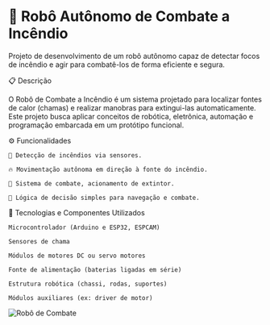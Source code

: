# 🤖 Robô Autônomo de Combate a Incêndio

Projeto de desenvolvimento de um robô autônomo capaz de detectar focos de incêndio e agir para combatê-los de forma eficiente e segura.

📋 Descrição

O Robô de Combate a Incêndio é um sistema projetado para localizar fontes de calor (chamas) e realizar manobras para extingui-las automaticamente.
Este projeto busca aplicar conceitos de robótica, eletrônica, automação e programação embarcada em um protótipo funcional.

⚙️ Funcionalidades

    🚒 Detecção de incêndios via sensores.

    🔥 Movimentação autônoma em direção à fonte do incêndio.

    💨 Sistema de combate, acionamento de extintor.

    🧠 Lógica de decisão simples para navegação e combate.

🔧 Tecnologias e Componentes Utilizados

    Microcontrolador (Arduino e ESP32, ESPCAM)

    Sensores de chama

    Módulos de motores DC ou servo motores

    Fonte de alimentação (baterias ligadas em série)

    Estrutura robótica (chassi, rodas, suportes)

    Módulos auxiliares (ex: driver de motor)

![Robô de Combate](../RoboDeCombate/IMG/Robo_Autonomo.jpg)